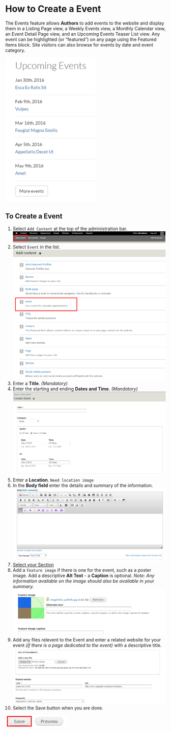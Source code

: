 # How to Create a Event
The Events feature allows **Authors** to add events to the website and display them in a Listing Page view, a Weekly Events view, a Monthly Calendar view, an Event Detail Page view, and an Upcoming Events Teaser List view. Any event can be highlighted (or “featured”) on any page using the Featured Items block. Site visitors can also browse for events by date and event category.

![Example of an Event Display](../images/evex.png)

## To Create a Event
1. Select `Add Content` at the top of the administration bar.
![Add Content Highlighted](../images/ambac.png)
2. Select `Event` in the list.
![Add Event Highlighted](../images/addconev.png)
3. Enter a **Title**. *(Mandatory)*
4. Enter the starting and ending **Dates and Time**. *(Mandatory)*
![An example of Event Title and Time](../images/eventtitletime.png)
5. Enter a **Location**.
`Need location image`
6. In the **Body field** enter the details and summary of the information.
![An example of the body field](../images/eventbody.png)
7. [Select your Section](../taxonomies.md#Sections)
8. Add a `feature image` if there is one for the event, such as a poster image.  Add a descriptive **Alt Text** - a **Caption** is optional. *Note: Any information available on the image should also be available in your summary.*
![An example of the body field](../images/eventfeatalt.png)
9. Add any files relevent to the Event and enter a related website for your event *(if there is a page dedicated to the event)* with a descriptive title.
![An example of the body field](../images/eventfilereltag.png)
10. Select the Save button when you are done.

![Image of Save Button](../images/save.png)
